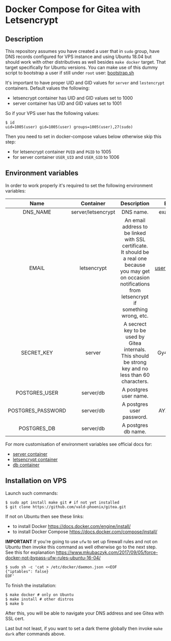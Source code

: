 # Docker Compose for Gitea with Letsencrypt

## Description

This repository assumes you have created a user that in `sudo` group, have 
DNS records configured for VPS instance and using 
Ubuntu 18.04 but should work with other distributives as well besides
`make docker` target. That target specifically for Ubuntu versions. You can
make use of this dummy script to bootstrap a user if still under `root` user:
[bootstrap.sh](https://gist.github.com/vald-phoenix/6db4bf3252be5dbd033b5f9346c52a29)

It's important to have proper UID and GID values for `server` and `lestencrypt`
containers. Default values the following:

- letsencrypt container has UID and GID values set to 1000
- server container has UID and GID values set to 1001

So if your VPS user has the following values:

```console
$ id
uid=1005(user) gid=1005(user) groups=1005(user),27(sudo)
```

Then you need to set in docker-compose values below otherwise skip this step:

- for letsencrypt container `PUID` and `PGID` to 1005
- for server container `USER_UID` and `USER_GID` to 1006

## Environment variables

In order to work properly it's required to set the following environment variables:

|       Name        |     Container      |                         Description                          |    Example     |
| :---------------: | :----------------: | :----------------------------------------------------------: | :------------: |
|     DNS_NAME      | server/letsencrypt |                          DNS name.                           |  example.com   |
|       EMAIL       |    letsencrypt     | An email address to be linked with SSL certificate. It should be a real one because you may get on occasion notifications from letsencrypt if something wrong, etc. | user@email.com |
|    SECRET_KEY     |       server       | A secrect key to be used by Gitea internals. This should be strong key and no less than 60 characters. | Gy4b1lJYT2...  |
|   POSTGRES_USER   |     server/db      |                    A postgres user name.                     |     dummy      |
| POSTGRES_PASSWORD |     server/db      |                  A postgres user password.                   |   AYZQ2lmD9b   |
|    POSTGRES_DB    |     server/db      |                     A postgres db name.                      |      mydb      |

For more customisation of environment variables see official docs for:

- [server container](https://docs.gitea.io/en-us/install-with-docker/#environments-variables)
- [letsencrypt container](https://github.com/linuxserver/docker-letsencrypt/blob/master/README.md#parameters)
- [db container](https://github.com/docker-library/docs/blob/master/postgres/README.md#environment-variables)

## Installation on VPS

Launch such commands:

```console
$ sudo apt install make git # if not yet installed
$ git clone https://github.com/vald-phoenix/gitea.git
```

If not on Ubuntu then see these links:
- to install Docker https://docs.docker.com/engine/install/
- to install Docker Compose https://docs.docker.com/compose/install/

**IMPORTANT** If you're going to use `ufw` to set up firewall rules and not
on Ubuntu then invoke this command as well otherwise go to the next step.
See this for explanation
https://www.mkubaczyk.com/2017/09/05/force-docker-not-bypass-ufw-rules-ubuntu-16-04/

```console
$ sudo sh -c 'cat > /etc/docker/daemon.json <<EOF
{"iptables": false}
EOF'
```

To finish the installation: 

```console
$ make docker # only on Ubuntu
$ make install # other distros
$ make b
```

After this, you will be able to navigate your DNS address and see
Gitea with SSL cert.

Last but not least, if you want to set a dark theme globally then invoke
`make dark` after commands above.
